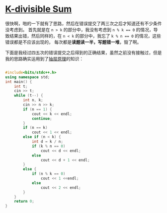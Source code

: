 # [K-divisible Sum](https://codeforces.com/problemset/problem/1476/A)

很快啊，啪的一下就有了思路，然后在错误提交了两三次之后才知道还有不少条件没考虑到。
首先就是在 `n > k` 的部分中，我没有考虑到 `n % k == 0` 的情况，导致结果出错，然后同样的，在 `n < k` 的部分中，我忘了 `k % n == 0` 的情况，这些错误都是不应该出现的，
每次都是**读题读一半，写题错一堆**，毁了啊。

下面是我经过四五次的错误提交之后得到的正确结果，虽然之前没有接触过，但是我的思路确实运用到了[抽屉原理](../库函数%20&%20扩展知识/抽屉原理.md)的知识：

```cpp

#include<bits/stdc++.h>
using namespace std;
int main() {
    int t;
    cin >> t;
    while (t--) {
        int n, k;
        cin >> n >> k;
        if (n == 1) {
            cout << k << endl;
            continue;
        }
        if (n == k)
            cout << 1 << endl;
        else if (n < k) {
            int d = k / n;
            if (k % n == 0)
                cout << d << endl;
            else
                cout << d + 1 << endl;
        }
        else {
            if (n % k == 0)
                cout << 1 <<endl;
            else
                cout << 2 << endl;
        }
    }
    return 0;
}
```
